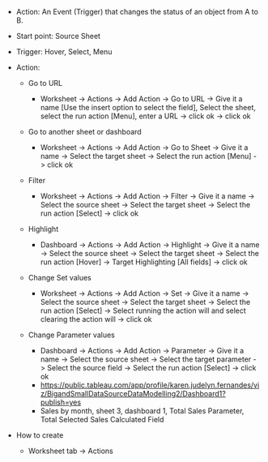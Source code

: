 - Action: An Event (Trigger) that changes the status of an object from A to B.
- Start point: Source Sheet
- Trigger: Hover, Select, Menu
- Action:

  - Go to URL
    - Worksheet ->  Actions -> Add Action -> Go to URL -> Give it a name [Use the insert option to select the field], Select the sheet, select the run action [Menu], enter a URL -> click ok -> click ok

  - Go to another sheet or dashboard
    - Worksheet -> Actions -> Add Action -> Go to Sheet -> Give it a name -> Select the target sheet -> Select the run action [Menu] -> click ok

  - Filter
    - Worksheet -> Actions -> Add Action -> Filter -> Give it a name ->  Select the source sheet -> Select the target sheet -> Select the run action [Select] -> click ok

  - Highlight
    - Dashboard -> Actions -> Add Action -> Highlight -> Give it a name ->  Select the source sheet -> Select the target sheet -> Select the run action [Hover] -> Target Highlighting [All fields] -> click ok

  - Change Set values
    - Worksheet -> Actions -> Add Action -> Set -> Give it a name ->  Select the source sheet -> Select the target sheet -> Select the run action [Select] -> Select running the action will and select clearing the action will -> click ok

  - Change Parameter values
    - Dashboard -> Actions -> Add Action -> Parameter -> Give it a name ->  Select the source sheet -> Select the target parameter -> Select the source field -> Select the run action [Select] -> click ok
    - https://public.tableau.com/app/profile/karen.judelyn.fernandes/viz/BigandSmallDataSourceDataModelling2/Dashboard1?publish=yes
    - Sales by month, sheet 3, dashboard 1, Total Sales Parameter, Total Selected Sales Calculated Field
- How to create
  - Worksheet tab -> Actions

